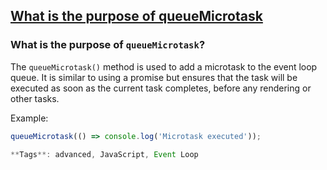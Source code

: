 ## [What is the purpose of queueMicrotask](#what-is-the-purpose-of-queuemicrotask)

### What is the purpose of `queueMicrotask`?

The `queueMicrotask()` method is used to add a microtask to the event loop queue. It is similar to using a promise but ensures that the task will be executed as soon as the current task completes, before any rendering or other tasks.

Example:

```javascript
queueMicrotask(() => console.log('Microtask executed'));

**Tags**: advanced, JavaScript, Event Loop


